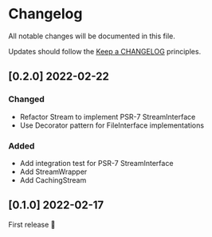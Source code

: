 # Changelog

All notable changes will be documented in this file.

Updates should follow the [Keep a CHANGELOG](http://keepachangelog.com/) principles.

## [0.2.0] 2022-02-22
### Changed
- Refactor Stream to implement PSR-7 StreamInterface
- Use Decorator pattern for FileInterface implementations

### Added
- Add integration test for PSR-7 StreamInterface
- Add StreamWrapper
- Add CachingStream

## [0.1.0] 2022-02-17
First release 🚀
